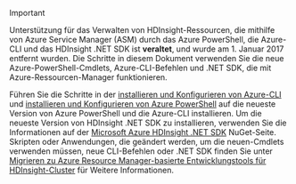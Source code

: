 > [!IMPORTANT]
> Unterstützung für das Verwalten von HDInsight-Ressourcen, die mithilfe von Azure Service Manager (ASM) durch das Azure PowerShell, die Azure-CLI und das HDInsight .NET SDK ist **veraltet**, und wurde am 1. Januar 2017 entfernt wurden. Die Schritte in diesem Dokument verwenden Sie die neue Azure-PowerShell-Cmdlets, Azure-CLI-Befehlen und .NET SDK, die mit Azure-Ressourcen-Manager funktionieren.
> 
> Führen Sie die Schritte in der [installieren und Konfigurieren von Azure-CLI](../articles/cli-install-nodejs.md) und [installieren und Konfigurieren von Azure PowerShell](/powershell/azureps-cmdlets-docs) auf die neueste Version von Azure PowerShell und die Azure-CLI installieren. Um die neueste Version von HDInsight .NET SDK zu installieren, verwenden Sie die Informationen auf der [Microsoft Azure HDInsight .NET SDK](https://www.nuget.org/packages/Microsoft.WindowsAzure.Management.HDInsight/) NuGet-Seite. Skripten oder Anwendungen, die geändert werden, um die neuen-Cmdlets verwenden müssen, neue CLI-Befehlen oder .NET SDK finden Sie unter [Migrieren zu Azure Resource Manager-basierte Entwicklungstools für HDInsight-Cluster](../articles/hdinsight/hdinsight-hadoop-development-using-azure-resource-manager.md) für Weitere Informationen.
> 
> 

